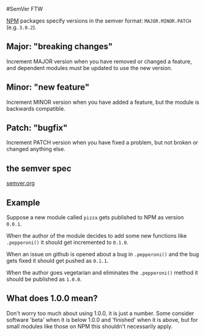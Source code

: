 #SemVer FTW

[NPM](https://npmjs.org/) packages specify versions in the semver format: `MAJOR.MINOR.PATCH` (e.g. `3.0.2`). 

## Major: "breaking changes"
Increment MAJOR version when you have removed or changed a feature, and dependent modules must be updated to use the new version.

## Minor: "new feature"
Increment MINOR version when you have added a feature, but the module is backwards compatible.

## Patch: "bugfix"
Increment PATCH version when you have fixed a problem, but not broken or changed anything else.

## the semver spec
[semver.org](http://semver.org)

## Example

Suppose a new module called `pizza` gets published to NPM as version `0.0.1`. 

When the author of the module decides to add some new functions like `.pepperoni()` it should get incremented to `0.1.0`.

When an issue on github is opened about a bug in `.pepperoni()` and the bug gets fixed it should get pushed as `0.1.1`.

When the author goes vegetarian and eliminates the `.pepperoni()` method it should be published as `1.0.0`. 

## What does 1.0.0 mean?

Don't worry too much about using 1.0.0, it is just a number. Some consider software 'beta' when it is below 1.0.0 and 'finished' when it is above, but for small modules like those on NPM this shouldn't necessarily apply. 
